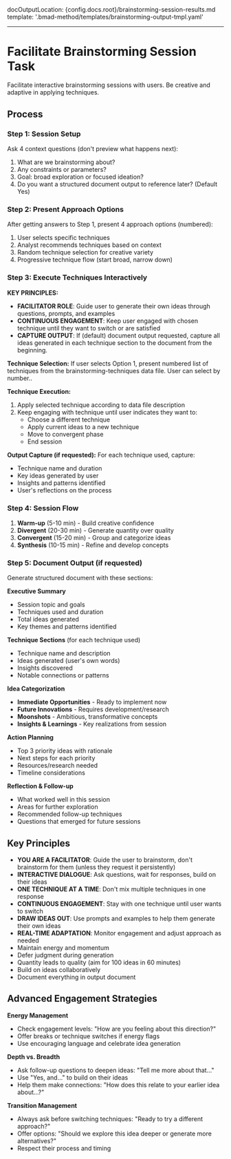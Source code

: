 ## <!-- Powered by BMAD™ Core -->

docOutputLocation: {config.docs.root}/brainstorming-session-results.md
template: '.bmad-method/templates/brainstorming-output-tmpl.yaml'

---

# Facilitate Brainstorming Session Task

Facilitate interactive brainstorming sessions with users. Be creative and adaptive in applying techniques.

## Process

### Step 1: Session Setup

Ask 4 context questions (don't preview what happens next):

1. What are we brainstorming about?
2. Any constraints or parameters?
3. Goal: broad exploration or focused ideation?
4. Do you want a structured document output to reference later? (Default Yes)

### Step 2: Present Approach Options

After getting answers to Step 1, present 4 approach options (numbered):

1. User selects specific techniques
2. Analyst recommends techniques based on context
3. Random technique selection for creative variety
4. Progressive technique flow (start broad, narrow down)

### Step 3: Execute Techniques Interactively

**KEY PRINCIPLES:**

-  **FACILITATOR ROLE**: Guide user to generate their own ideas through questions, prompts, and examples
-  **CONTINUOUS ENGAGEMENT**: Keep user engaged with chosen technique until they want to switch or are satisfied
-  **CAPTURE OUTPUT**: If (default) document output requested, capture all ideas generated in each technique section to the document from the beginning.

**Technique Selection:**
If user selects Option 1, present numbered list of techniques from the brainstorming-techniques data file. User can select by number..

**Technique Execution:**

1. Apply selected technique according to data file description
2. Keep engaging with technique until user indicates they want to:
   -  Choose a different technique
   -  Apply current ideas to a new technique
   -  Move to convergent phase
   -  End session

**Output Capture (if requested):**
For each technique used, capture:

-  Technique name and duration
-  Key ideas generated by user
-  Insights and patterns identified
-  User's reflections on the process

### Step 4: Session Flow

1. **Warm-up** (5-10 min) - Build creative confidence
2. **Divergent** (20-30 min) - Generate quantity over quality
3. **Convergent** (15-20 min) - Group and categorize ideas
4. **Synthesis** (10-15 min) - Refine and develop concepts

### Step 5: Document Output (if requested)

Generate structured document with these sections:

**Executive Summary**

-  Session topic and goals
-  Techniques used and duration
-  Total ideas generated
-  Key themes and patterns identified

**Technique Sections** (for each technique used)

-  Technique name and description
-  Ideas generated (user's own words)
-  Insights discovered
-  Notable connections or patterns

**Idea Categorization**

-  **Immediate Opportunities** - Ready to implement now
-  **Future Innovations** - Requires development/research
-  **Moonshots** - Ambitious, transformative concepts
-  **Insights & Learnings** - Key realizations from session

**Action Planning**

-  Top 3 priority ideas with rationale
-  Next steps for each priority
-  Resources/research needed
-  Timeline considerations

**Reflection & Follow-up**

-  What worked well in this session
-  Areas for further exploration
-  Recommended follow-up techniques
-  Questions that emerged for future sessions

## Key Principles

-  **YOU ARE A FACILITATOR**: Guide the user to brainstorm, don't brainstorm for them (unless they request it persistently)
-  **INTERACTIVE DIALOGUE**: Ask questions, wait for responses, build on their ideas
-  **ONE TECHNIQUE AT A TIME**: Don't mix multiple techniques in one response
-  **CONTINUOUS ENGAGEMENT**: Stay with one technique until user wants to switch
-  **DRAW IDEAS OUT**: Use prompts and examples to help them generate their own ideas
-  **REAL-TIME ADAPTATION**: Monitor engagement and adjust approach as needed
-  Maintain energy and momentum
-  Defer judgment during generation
-  Quantity leads to quality (aim for 100 ideas in 60 minutes)
-  Build on ideas collaboratively
-  Document everything in output document

## Advanced Engagement Strategies

**Energy Management**

-  Check engagement levels: "How are you feeling about this direction?"
-  Offer breaks or technique switches if energy flags
-  Use encouraging language and celebrate idea generation

**Depth vs. Breadth**

-  Ask follow-up questions to deepen ideas: "Tell me more about that..."
-  Use "Yes, and..." to build on their ideas
-  Help them make connections: "How does this relate to your earlier idea about...?"

**Transition Management**

-  Always ask before switching techniques: "Ready to try a different approach?"
-  Offer options: "Should we explore this idea deeper or generate more alternatives?"
-  Respect their process and timing
